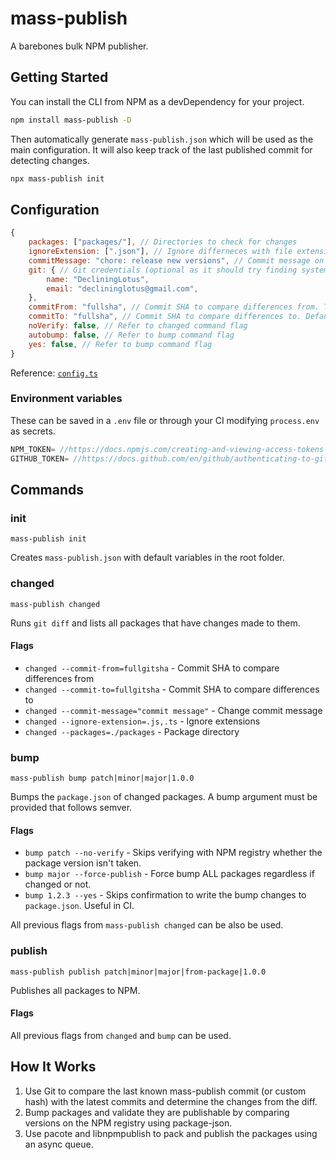 # mass-publish

A barebones bulk NPM publisher.

## Getting Started

You can install the CLI from NPM as a devDependency for your project.

```bash
npm install mass-publish -D
```

Then automatically generate `mass-publish.json` which will be used as the main configuration. It will also keep track of the last published commit for detecting changes.

```bash
npx mass-publish init
```

## Configuration

```js
{
    packages: ["packages/"], // Directories to check for changes
    ignoreExtension: [".json"], // Ignore differneces with file extension of a certain type (Optional)
    commitMessage: "chore: release new versions", // Commit message on publish
    git: { // Git credentials (optional as it should try finding system gitconfig)
        name: "DecliningLotus",
        email: "declininglotus@gmail.com",
    },
    commitFrom: "fullsha", // Commit SHA to compare differences from. This is automatically updated on every publish
    commitTo: "fullsha", // Commit SHA to compare differences to. Default is the head commit (Optional)
    noVerify: false, // Refer to changed command flag
    autobump: false, // Refer to bump command flag
    yes: false, // Refer to bump command flag
}
```

Reference: [`config.ts`](https://github.com/fontsource/mass-publish/blob/main/src/changed/interfaces/config.ts)

### Environment variables

These can be saved in a `.env` file or through your CI modifying `process.env` as secrets.

```js
NPM_TOKEN= //https://docs.npmjs.com/creating-and-viewing-access-tokens
GITHUB_TOKEN= //https://docs.github.com/en/github/authenticating-to-github/keeping-your-account-and-data-secure/creating-a-personal-access-token
```

## Commands

### init

`mass-publish init`

Creates `mass-publish.json` with default variables in the root folder.

### changed

`mass-publish changed`

Runs `git diff` and lists all packages that have changes made to them.

#### Flags

- `changed --commit-from=fullgitsha` - Commit SHA to compare differences from
- `changed --commit-to=fullgitsha` - Commit SHA to compare differences to
- `changed --commit-message="commit message"` - Change commit message
- `changed --ignore-extension=.js,.ts` - Ignore extensions
- `changed --packages=./packages` - Package directory

### bump

`mass-publish bump patch|minor|major|1.0.0`

Bumps the `package.json` of changed packages. A bump argument must be provided that follows semver.

#### Flags

- `bump patch --no-verify` - Skips verifying with NPM registry whether the package version isn't taken.
- `bump major --force-publish` - Force bump ALL packages regardless if changed or not.
- `bump 1.2.3 --yes` - Skips confirmation to write the bump changes to `package.json`. Useful in CI.

All previous flags from `mass-publish changed` can be also be used.

### publish

`mass-publish publish patch|minor|major|from-package|1.0.0`

Publishes all packages to NPM.

#### Flags

All previous flags from `changed` and `bump` can be used.

## How It Works

1. Use Git to compare the last known mass-publish commit (or custom hash) with the latest commits and determine the changes from the diff.
2. Bump packages and validate they are publishable by comparing versions on the NPM registry using package-json.
3. Use pacote and libnpmpublish to pack and publish the packages using an async queue.